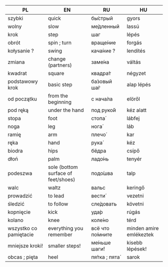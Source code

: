 | PL  |  EN |  RU |  HU |
|-----|-----|-----|-----|
|szybki|quick|бы́стрый|gyors|
|wolny|slow|ме́дленный|lassú|
|krok|step|шаг|lépés|
|obrót|spin ; turn|враще́ние|forgás|
|kołysanie ?|swing|кача́ние ?|lendítés|
|zmiana|change (partners)|заме́на|váltás|
|kwadrat|square|квадра́т|négyzet|
|podstawowy krok|basic step|ба́зовый ша́г|alap lépés|
|od początku|from the beginning|с нача́ла|elöről|
|pod ręką|under the hand|под руко́й|kéz alatt|
|stopa|foot|стопа́|lábfej|
|noga|leg|нога́|láb|
|ramię|arm|плечо́|kar|
|ręka|hand|рука́|kéz|
|biodra|hips|бёдра|csípő|
|dłoń|palm|ладо́нь|tenyér|
|podeszwa|sole (bottom surface of feet/shoes)|подо́шва|talp|
|walc|waltz|вальс|keringő|
|prowadzić|to lead|вести́|vezetni|
|śledzić|to follow|сле́довать|követni|
|kopnięcie|kick|уда́р|rúgás|
|kolano|knee|коле́но|térd|
|wszystko co pamiętacie|everything you remember|всё что по́мните|minden amire emlékeztek|
|mniejsze kroki!|smaller steps!|ме́ньше шаги́!|kisebb lépések!|
|obcas ; pięta|heel|пя́тка ; пята́|sarok|
